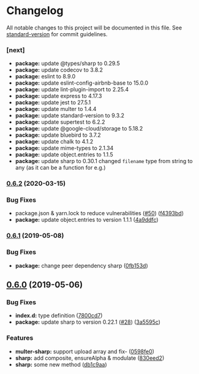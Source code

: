 # Changelog

All notable changes to this project will be documented in this file. See [standard-version](https://github.com/conventional-changelog/standard-version) for commit guidelines.

### [next]
* **package:** update @types/sharp to 0.29.5
* **package:** update codecov to 3.8.2
* **package:** eslint to 8.9.0
* **package:** update eslint-config-airbnb-base to 15.0.0
* **package:** update lint-plugin-import to 2.25.4
* **package:** update express to 4.17.3
* **package:** update jest to 27.5.1
* **package:** update multer to 1.4.4
* **package:** update standard-version to 9.3.2
* **package:** update supertest to 6.2.2
* **package:** update @google-cloud/storage to 5.18.2
* **package:** update bluebird to 3.7.2
* **package:** update chalk to 4.1.2
* **package:** update mime-types to 2.1.34
* **package:** update object.entries to 1.1.5
* **package:** update sharp to 0.30.1
changed `filename` type from string to any (as it can be a function for e.g.)

### [0.6.2](https://github.com/ikhsanalatsary/multer-sharp/compare/v0.6.1...v0.6.2) (2020-03-15)


### Bug Fixes

* package.json & yarn.lock to reduce vulnerabilities ([#50](https://github.com/ikhsanalatsary/multer-sharp/issues/50)) ([f4393bd](https://github.com/ikhsanalatsary/multer-sharp/commit/f4393bd06fcf57c54a422201f7427c2b8fb6c3cc))
* **package:** update object.entries to version 1.1.1 ([4a9ddfc](https://github.com/ikhsanalatsary/multer-sharp/commit/4a9ddfcff667686283fddcb3400b62ee00f27a18))

### [0.6.1](https://github.com/ikhsanalatsary/multer-sharp/compare/v0.6.0...v0.6.1) (2019-05-08)


### Bug Fixes

* **package:** change peer dependency sharp ([0fb153d](https://github.com/ikhsanalatsary/multer-sharp/commit/0fb153d))



## [0.6.0](https://github.com/ikhsanalatsary/multer-sharp/compare/v0.5.2...v0.6.0) (2019-05-06)


### Bug Fixes

* **index.d:** type definition ([7800cd7](https://github.com/ikhsanalatsary/multer-sharp/commit/7800cd7))
* **package:** update sharp to version 0.22.1 ([#28](https://github.com/ikhsanalatsary/multer-sharp/issues/28)) ([3a5595c](https://github.com/ikhsanalatsary/multer-sharp/commit/3a5595c))


### Features

* **multer-sharp:** support upload array and fix- ([0598fe0](https://github.com/ikhsanalatsary/multer-sharp/commit/0598fe0))
* **sharp:** add composite, ensureAlpha & modulate ([830eed2](https://github.com/ikhsanalatsary/multer-sharp/commit/830eed2))
* **sharp:** some new method ([db1c9aa](https://github.com/ikhsanalatsary/multer-sharp/commit/db1c9aa))

